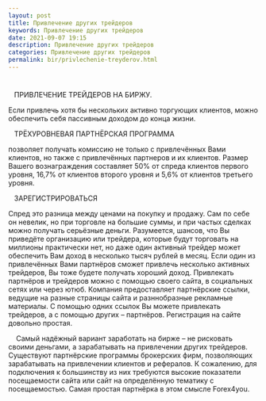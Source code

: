 ```yaml
---
layout: post
title: Привлечение других трейдеров 
keywords: Привлечение других трейдеров
date: 2021-09-07 19:15
description: Привлечение других трейдеров
categories: Привлечение других трейдеров
permalink: bir/privlechenie-treyderov.html
---
```


# 



   
ПРИВЛЕЧЕНИЕ ТРЕЙДЕРОВ НА БИРЖУ.



Если привлечь хотя бы нескольких активно торгующих клиентов, можно обеспечить себя пассивным доходом до конца жизни. 


   
ТРЁХУРОВНЕВАЯ ПАРТНЁРСКАЯ ПРОГРАММА
 
позволяет получать комиссию не только с привлечённых Вами клиентов, но также с привлечённых партнеров и их клиентов. Размер Вашего вознаграждения составляет 
50%
 от спреда клиентов первого уровня, 
16,7%
 от клиентов второго уровня и
 5,6%
 от клиентов третьего уровня. 
 



   
ЗАРЕГИСТРИРОВАТЬСЯ
 




Спред это разница между ценами на покупку и продажу. Сам по себе он невелик, но при торговле на большие суммы, и при частых сделках можно получать серьёзные деньги. Разумеется, шансов, что Вы приведёте организацию или трейдера, которые будут торговать на миллионы практически нет, но даже один активный трейдер может обеспечить Вам доход в несколько тысяч рублей в месяц. Если один из привлечённых Вами партнёров сможет привлечь несколько активных трейдеров, Вы тоже будете получать хороший доход. Привлекать партнёров и трейдеров можно с помощью своего сайта, в социальных сетях или через ютюб. Компания предоставляет партнёрские ссылки, ведущие на разные страницы сайта и разннобразные рекламные материалы. С помощью одних ссылок Вы можете привлекать трейдеров, а с помощью других – партнёров. 
Регистрация на сайте довольно простая. 




 
  
Самый надёжный вариант заработать на бирже – не рисковать своими деньгами, а зарабатывать на привлечении других трейдеров. 
Существуют партнёрские программы брокерских фирм, позволяющих зарабатывать на привлечении клиентов и рефералов. К сожалению, для подключения к большинству из них требуются высокие показатели посещаемости сайта или сайт на определённую тематику с посещаемостью. Самая простая партнёрка в этом смысле Forex4you.


			
